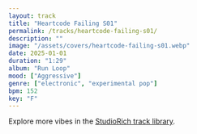 ```yaml
---
layout: track
title: "Heartcode Failing S01"
permalink: /tracks/heartcode-failing-s01/
description: ""
image: "/assets/covers/heartcode-failing-s01.webp"
date: 2025-01-01
duration: "1:29"
album: "Run Loop"
mood: ["Aggressive"]
genre: ["electronic", "experimental pop"]
bpm: 152
key: "F"
---
```


Explore more vibes in the [StudioRich track library](/tracks/).
